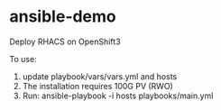 # ansible-demo

Deploy RHACS on OpenShift3

To use:

1. update playbook/vars/vars.yml and hosts
2. The installation requires 100G PV (RWO) 
3. Run: ansible-playbook -i hosts playbooks/main.yml  
